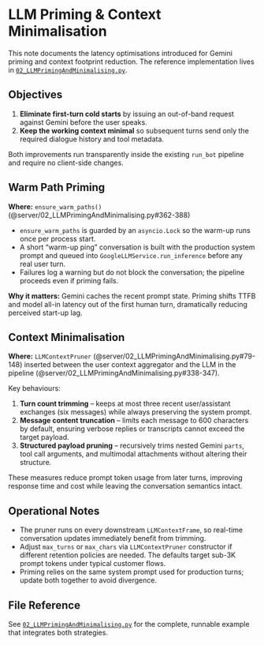 # LLM Priming & Context Minimalisation

This note documents the latency optimisations introduced for Gemini priming and context footprint reduction. The reference implementation lives in [`02_LLMPrimingAndMinimalising.py`](../02_LLMPrimingAndMinimalising.py).

## Objectives

1. **Eliminate first-turn cold starts** by issuing an out-of-band request against Gemini before the user speaks.
2. **Keep the working context minimal** so subsequent turns send only the required dialogue history and tool metadata.

Both improvements run transparently inside the existing `run_bot` pipeline and require no client-side changes.

## Warm Path Priming

**Where:** `ensure_warm_paths()` (@server/02_LLMPrimingAndMinimalising.py#362-388)

* `ensure_warm_paths` is guarded by an `asyncio.Lock` so the warm-up runs once per process start.
* A short “warm-up ping” conversation is built with the production system prompt and queued into `GoogleLLMService.run_inference` before any real user turn.
* Failures log a warning but do not block the conversation; the pipeline proceeds even if priming fails.

**Why it matters:** Gemini caches the recent prompt state. Priming shifts TTFB and model all-in latency out of the first human turn, dramatically reducing perceived start-up lag.

## Context Minimalisation

**Where:** `LLMContextPruner` (@server/02_LLMPrimingAndMinimalising.py#79-148) inserted between the user context aggregator and the LLM in the pipeline (@server/02_LLMPrimingAndMinimalising.py#338-347).

Key behaviours:

1. **Turn count trimming** – keeps at most three recent user/assistant exchanges (six messages) while always preserving the system prompt.
2. **Message content truncation** – limits each message to 600 characters by default, ensuring verbose replies or transcripts cannot exceed the target payload.
3. **Structured payload pruning** – recursively trims nested Gemini `parts`, tool call arguments, and multimodal attachments without altering their structure.

These measures reduce prompt token usage from later turns, improving response time and cost while leaving the conversation semantics intact.

## Operational Notes

* The pruner runs on every downstream `LLMContextFrame`, so real-time conversation updates immediately benefit from trimming.
* Adjust `max_turns` or `max_chars` via `LLMContextPruner` constructor if different retention policies are needed. The defaults target sub-3K prompt tokens under typical customer flows.
* Priming relies on the same system prompt used for production turns; update both together to avoid divergence.

## File Reference

See [`02_LLMPrimingAndMinimalising.py`](../02_LLMPrimingAndMinimalising.py) for the complete, runnable example that integrates both strategies.

